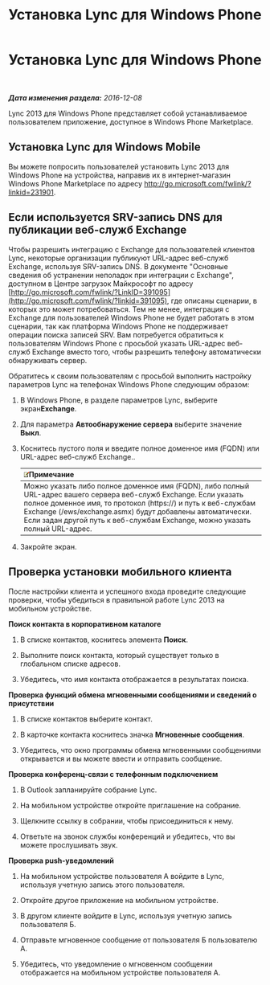 ﻿---
title: Установка Lync для Windows Phone
TOCTitle: Установка Lync для Windows Phone
ms:assetid: bf502546-ff69-489f-a92e-a78b58803d53
ms:mtpsurl: https://technet.microsoft.com/ru-ru/library/Hh690996(v=OCS.15)
ms:contentKeyID: 52058306
ms.date: 12/10/2016
mtps_version: v=OCS.15
ms.translationtype: HT
---

# Установка Lync для Windows Phone

 

_**Дата изменения раздела:** 2016-12-08_

Lync 2013 для Windows Phone представляет собой устанавливаемое пользователем приложение, доступное в Windows Phone Marketplace.

## Установка Lync для Windows Mobile

Вы можете попросить пользователей установить Lync 2013 для Windows Phone на устройства, направив их в интернет-магазин Windows Phone Marketplace по адресу <http://go.microsoft.com/fwlink/?linkid=231901>.

## Если используется SRV-запись DNS для публикации веб-служб Exchange

Чтобы разрешить интеграцию с Exchange для пользователей клиентов Lync, некоторые организации публикуют URL-адрес веб-служб Exchange, используя SRV-запись DNS. В документе "Основные сведения об устранении неполадок при интеграции с Exchange", доступном в Центре загрузок Майкрософт по адресу [http://go.microsoft.com/fwlink/?LinkID=391095](http://go.microsoft.com/fwlink/?linkid=391095), где описаны сценарии, в которых это может потребоваться. Тем не менее, интеграция с Exchange для пользователей Windows Phone не будет работать в этом сценарии, так как платформа Windows Phone не поддерживает операции поиска записей SRV. Вам потребуется обратиться к пользователям Windows Phone с просьбой указать URL-адрес веб-служб Exchange вместо того, чтобы разрешить телефону автоматически обнаруживать сервер.

Обратитесь к своим пользователям с просьбой выполнить настройку параметров Lync на телефонах Windows Phone следующим образом:

1.  В Windows Phone, в разделе параметров Lync, выберите экран**Exchange**.

2.  Для параметра **Автообнаружение сервера** выберите значение **Выкл**.

3.  Коснитесь пустого поля и введите полное доменное имя (FQDN) или URL-адрес веб-служб Exchange..
    
    <table>
    <thead>
    <tr class="header">
    <th><img src="images/Gg398412.note(OCS.15).gif" title="note" alt="note" />Примечание</th>
    </tr>
    </thead>
    <tbody>
    <tr class="odd">
    <td>Можно указать либо полное доменное имя (FQDN), либо полный URL-адрес вашего сервера веб-служб Exchange. Если указать полное доменное имя, то протокол (https://) и путь к веб-службам Exchange (/ews/exchange.asmx) будут добавлены автоматически. Если задан другой путь к веб-службам Exchange, можно указать полный URL-адрес.</td>
    </tr>
    </tbody>
    </table>


4.  Закройте экран.

## Проверка установки мобильного клиента

После настройки клиента и успешного входа проведите следующие проверки, чтобы убедиться в правильной работе Lync 2013 на мобильном устройстве.

**Поиск контакта в корпоративном каталоге**

1.  В списке контактов, коснитесь элемента **Поиск**.

2.  Выполните поиск контакта, который существует только в глобальном списке адресов.

3.  Убедитесь, что имя контакта отображается в результатах поиска.

**Проверка функций обмена мгновенными сообщениями и сведений о присутствии**

1.  В списке контактов выберите контакт.

2.  В карточке контакта коснитесь значка **Мгновенные сообщения**.

3.  Убедитесь, что окно программы обмена мгновенными сообщениями открывается и вы можете ввести и отправить сообщение.

**Проверка конференц-связи с телефонным подключением**

1.  В Outlook запланируйте собрание Lync.

2.  На мобильном устройстве откройте приглашение на собрание.

3.  Щелкните ссылку в собрании, чтобы присоединиться к нему.

4.  Ответьте на звонок службы конференций и убедитесь, что вы можете прослушивать звук.

**Проверка push-уведомлений**

1.  На мобильном устройстве пользователя А войдите в Lync, используя учетную запись этого пользователя.

2.  Откройте другое приложение на мобильном устройстве.

3.  В другом клиенте войдите в Lync, используя учетную запись пользователя Б.

4.  Отправьте мгновенное сообщение от пользователя Б пользователю А.

5.  Убедитесь, что уведомление о мгновенном сообщении отображается на мобильном устройстве пользователя А.

